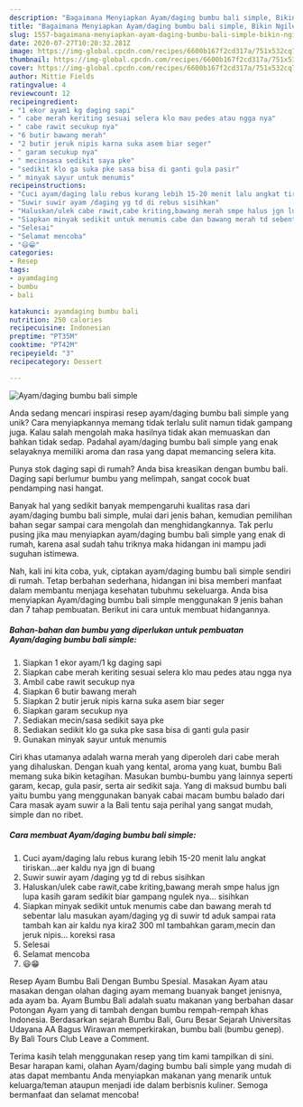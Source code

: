 ```yaml
---
description: "Bagaimana Menyiapkan Ayam/daging bumbu bali simple, Bikin Ngiler"
title: "Bagaimana Menyiapkan Ayam/daging bumbu bali simple, Bikin Ngiler"
slug: 1557-bagaimana-menyiapkan-ayam-daging-bumbu-bali-simple-bikin-ngiler
date: 2020-07-27T10:20:32.281Z
image: https://img-global.cpcdn.com/recipes/6600b167f2cd317a/751x532cq70/ayamdaging-bumbu-bali-simple-foto-resep-utama.jpg
thumbnail: https://img-global.cpcdn.com/recipes/6600b167f2cd317a/751x532cq70/ayamdaging-bumbu-bali-simple-foto-resep-utama.jpg
cover: https://img-global.cpcdn.com/recipes/6600b167f2cd317a/751x532cq70/ayamdaging-bumbu-bali-simple-foto-resep-utama.jpg
author: Mittie Fields
ratingvalue: 4
reviewcount: 12
recipeingredient:
- "1 ekor ayam1 kg daging sapi"
- " cabe merah keriting sesuai selera klo mau pedes atau ngga nya"
- " cabe rawit secukup nya"
- "6 butir bawang merah"
- "2 butir jeruk nipis karna suka asem biar seger"
- " garam secukup nya"
- " mecinsasa sedikit saya pke"
- "sedikit klo ga suka pke sasa bisa di ganti gula pasir"
- " minyak sayur untuk menumis"
recipeinstructions:
- "Cuci ayam/daging lalu rebus kurang lebih 15-20 menit lalu angkat tiriskan...aer kaldu nya jgn di buang"
- "Suwir suwir ayam /daging yg td di rebus sisihkan"
- "Haluskan/ulek cabe rawit,cabe kriting,bawang merah smpe halus jgn lupa kasih garam sedikit biar gampang ngulek nya... sisihkan"
- "Siapkan minyak sedikit untuk menumis cabe dan bawang merah td sebentar lalu masukan ayam/daging yg di suwir td aduk sampai rata tambah kan air kaldu nya kira2 300 ml tambahkan garam,mecin dan jeruk nipis... koreksi rasa"
- "Selesai"
- "Selamat mencoba"
- "😃😁"
categories:
- Resep
tags:
- ayamdaging
- bumbu
- bali

katakunci: ayamdaging bumbu bali 
nutrition: 250 calories
recipecuisine: Indonesian
preptime: "PT35M"
cooktime: "PT42M"
recipeyield: "3"
recipecategory: Dessert

---
```



![Ayam/daging bumbu bali simple](https://img-global.cpcdn.com/recipes/6600b167f2cd317a/751x532cq70/ayamdaging-bumbu-bali-simple-foto-resep-utama.jpg)

Anda sedang mencari inspirasi resep ayam/daging bumbu bali simple yang unik? Cara menyiapkannya memang tidak terlalu sulit namun tidak gampang juga. Kalau salah mengolah maka hasilnya tidak akan memuaskan dan bahkan tidak sedap. Padahal ayam/daging bumbu bali simple yang enak selayaknya memiliki aroma dan rasa yang dapat memancing selera kita.

Punya stok daging sapi di rumah? Anda bisa kreasikan dengan bumbu bali. Daging sapi berlumur bumbu yang melimpah, sangat cocok buat pendamping nasi hangat.

Banyak hal yang sedikit banyak mempengaruhi kualitas rasa dari ayam/daging bumbu bali simple, mulai dari jenis bahan, kemudian pemilihan bahan segar sampai cara mengolah dan menghidangkannya. Tak perlu pusing jika mau menyiapkan ayam/daging bumbu bali simple yang enak di rumah, karena asal sudah tahu triknya maka hidangan ini mampu jadi suguhan istimewa.


Nah, kali ini kita coba, yuk, ciptakan ayam/daging bumbu bali simple sendiri di rumah. Tetap berbahan sederhana, hidangan ini bisa memberi manfaat dalam membantu menjaga kesehatan tubuhmu sekeluarga. Anda bisa menyiapkan Ayam/daging bumbu bali simple menggunakan 9 jenis bahan dan 7 tahap pembuatan. Berikut ini cara untuk membuat hidangannya.

<!--inarticleads1-->

##### Bahan-bahan dan bumbu yang diperlukan untuk pembuatan Ayam/daging bumbu bali simple:

1. Siapkan 1 ekor ayam/1 kg daging sapi
1. Siapkan  cabe merah keriting sesuai selera klo mau pedes atau ngga nya
1. Ambil  cabe rawit secukup nya
1. Siapkan 6 butir bawang merah
1. Siapkan 2 butir jeruk nipis karna suka asem biar seger
1. Siapkan  garam secukup nya
1. Sediakan  mecin/sasa sedikit saya pke
1. Sediakan sedikit klo ga suka pke sasa bisa di ganti gula pasir
1. Gunakan  minyak sayur untuk menumis


Ciri khas utamanya adalah warna merah yang diperoleh dari cabe merah yang dihaluskan. Dengan kuah yang kental, aroma yang kuat, bumbu Bali memang suka bikin ketagihan. Masukan bumbu-bumbu yang lainnya seperti garam, kecap, gula pasir, serta air sedikit saja. Yang di maksud bumbu bali yaitu bumbu yang menggunakan banyak cabai macam bumbu balado dari Cara masak ayam suwir a la Bali tentu saja perihal yang sangat mudah, simple dan no ribet. 

<!--inarticleads2-->

##### Cara membuat Ayam/daging bumbu bali simple:

1. Cuci ayam/daging lalu rebus kurang lebih 15-20 menit lalu angkat tiriskan...aer kaldu nya jgn di buang
1. Suwir suwir ayam /daging yg td di rebus sisihkan
1. Haluskan/ulek cabe rawit,cabe kriting,bawang merah smpe halus jgn lupa kasih garam sedikit biar gampang ngulek nya... sisihkan
1. Siapkan minyak sedikit untuk menumis cabe dan bawang merah td sebentar lalu masukan ayam/daging yg di suwir td aduk sampai rata tambah kan air kaldu nya kira2 300 ml tambahkan garam,mecin dan jeruk nipis... koreksi rasa
1. Selesai
1. Selamat mencoba
1. 😃😁


Resep Ayam Bumbu Bali Dengan Bumbu Spesial. Masakan Ayam atau masakan dengan olahan daging ayam memang buanyak banget jenisnya, ada ayam ba. Ayam Bumbu Bali adalah suatu makanan yang berbahan dasar Potongan Ayam yang di tambah dengan bumbu rempah-rempah khas Indonesia. Berdasarkan sejarah Bumbu Bali, Guru Besar Sejarah Universitas Udayana AA Bagus Wirawan memperkirakan, bumbu bali (bumbu genep). By Bali Tours Club Leave a Comment. 

Terima kasih telah menggunakan resep yang tim kami tampilkan di sini. Besar harapan kami, olahan Ayam/daging bumbu bali simple yang mudah di atas dapat membantu Anda menyiapkan makanan yang menarik untuk keluarga/teman ataupun menjadi ide dalam berbisnis kuliner. Semoga bermanfaat dan selamat mencoba!
